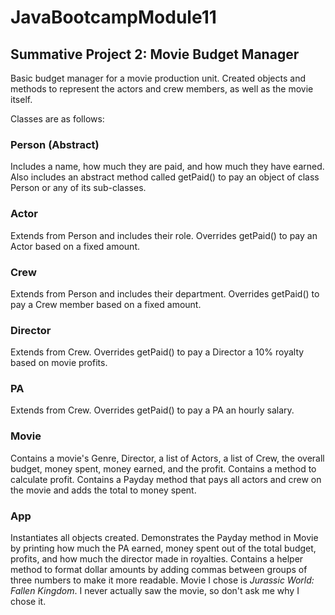 # JavaBootcampModule11
## Summative Project 2: Movie Budget Manager

Basic budget manager for a movie production unit. Created objects and methods to represent the actors and crew members, as well as the movie itself.

Classes are as follows:

### Person (Abstract)
Includes a name, how much they are paid, and how much they have earned. 
Also includes an abstract method called getPaid() to pay an object of class Person or any of its sub-classes.

### Actor
Extends from Person and includes their role. 
Overrides getPaid() to pay an Actor based on a fixed amount.

### Crew
Extends from Person and includes their department. 
Overrides getPaid() to pay a Crew member based on a fixed amount.

### Director
Extends from Crew. 
Overrides getPaid() to pay a Director a 10% royalty based on movie profits.

### PA
Extends from Crew. 
Overrides getPaid() to pay a PA an hourly salary.

### Movie
Contains a movie's Genre, Director, a list of Actors, a list of Crew, the overall budget, money spent, money earned, and the profit. 
Contains a method to calculate profit.
Contains a Payday method that pays all actors and crew on the movie and adds the total to money spent.


### App
Instantiates all objects created.
Demonstrates the Payday method in Movie by printing how much the PA earned, money spent out of the total budget, profits, and how much the director made in royalties.
Contains a helper method to format dollar amounts by adding commas between groups of three numbers to make it more readable.
Movie I chose is _Jurassic World: Fallen Kingdom_. I never actually saw the movie, so don't ask me why I chose it.
